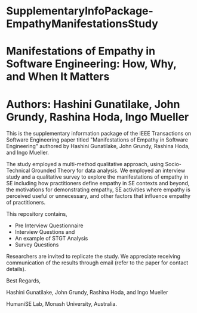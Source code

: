 # SupplementaryInfoPackage-EmpathyManifestationsStudy
# Manifestations of Empathy in Software Engineering: How, Why, and When It Matters
# Authors: Hashini Gunatilake, John Grundy, Rashina Hoda, Ingo Mueller

This is the supplementary information package of the IEEE Transactions on Software Engineering paper titled "Manifestations of Empathy in Software Engineering" authored by Hashini Gunatilake, John Grundy, Rashina Hoda, and Ingo Mueller.

The study employed a multi-method qualitative approach, using Socio-Technical Grounded Theory for data analysis. We employed an interview study and a qualitative survey to explore the manifestations of empathy in SE including how practitioners define empathy in SE contexts and beyond, the motivations for demonstrating empathy, SE activities where empathy is perceived useful or unnecessary, and other factors that influence empathy of practitioners.

This repository contains,
  - Pre Interview Questionnaire
  - Interview Questions and
  - An example of STGT Analysis
  - Survey Questions

Researchers are invited to replicate the study. We appreciate receiving communication of the results through email (refer to the paper for contact details).

Best Regards,

Hashini Gunatilake, John Grundy, Rashina Hoda, and Ingo Mueller

HumaniSE Lab, Monash University, Australia.

